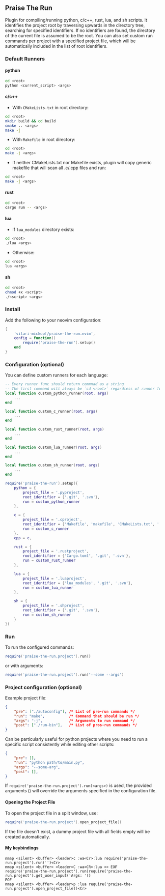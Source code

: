 ## Praise The Run

Plugin for compiling/running python, c/c++, rust, lua, and sh scripts. It identifies the project root by traversing upwards in the directory tree, searching for specified identifiers. If no identifiers are found, the directory of the current file is assumed to be the root. You can also set custom run commands per project with a specified project file, which will be automatically included in the list of root identifiers.


### Default Runners

#### python
```bash
cd <root>
python <current_script> <args>
```

#### c/c++

- With `CMakeLists.txt` in root directory:

```bash
cd <root>
mkdir build && cd build
cmake .. <args>
make -j
```

- With `Makefile` in root directory:

```bash
cd <root>
make -j <args>
```

- If neither CMakeLists.txt nor Makefile exists, plugin will copy generic makefile that will scan all .c/.cpp files and run:

```bash
cd <root>
make -j <args>
```

#### rust

```bash
cd <root>
cargo run -- <args>
```

#### lua

- If `lua_modules` directory exists:

```bash
cd <root>
./lua <args>

```
- Otherwise:

```bash
cd <root>
lua <args>
```

#### sh

```bash
cd <root>
chmod +x <script>
./<script> <args>
```


### Install

Add the following to your neovim configuration:

```lua
{
    'vilari-mickopf/praise-the-run.nvim',
    config = function()
        require('praise-the-run').setup()
    end
}
```


### Configuration (optional)

You can define custom runners for each language:

```lua
-- Every runner func should return commnad as a string
-- The first command will always be `cd <root>` regardless of runner function
local function custom_python_runner(root, args)
    ...
end

local function custom_c_runner(root, args)
    ...
end

local function custom_rust_runner(root, args)
    ...
end

local function custom_lua_runner(root, args)
    ...
end

local function custom_sh_runner(root, args)
    ...
end

require('praise-the-run').setup({
    python = {
        project_file = '.pyproject',
        root_identifier = {'.git', '.svn'},
        run = custum_python_runner
    },

    c = {
        project_file = '.cproject',
        root_identifier = {'Makefile', 'makefile', 'CMakeLists.txt', '.git', '.svn'},
        run = custom_c_runner
    },
    cpp = c,

    rust = {
        project_file = '.rustproject',
        root_identifier = {'Cargo.toml', '.git', '.svn'},
        run = custom_rust_runner
    },

    lua = {
        project_file = '.luaproject',
        root_identifier = {'lua_modules', '.git', '.svn'},
        run = custom_lua_runner
    },

    sh = {
        project_file = '.shproject',
        root_identifier = {'.git', '.svn'},
        run = custom_sh_runner
    }
})
```

### Run

To run the configured commands:

```lua
require('praise-the-run.project').run()
```

or with arguments:

```lua
require('praise-the-run.project').run('--some --args')
```


### Project configuration (optional)

Example project file:

```json
{
    "pre": ["./autoconfig"], /* List of pre-run commands */
    "run": "make",           /* Command that should be run */
    "args": "-j",            /* Arguments to run command */
    "post": ["./run-bin"],   /* List of pros-run commands */
}
```

Can be particularly useful for python projects where you need to run a specific script consistently while editing other scripts:

```json
{
    "pre": [],
    "run": "python path/to/main.py",
    "args": "--some-arg",
    "post": [],
}
```

If `require('praise-the-run.project').run(<args>)` is used, the provided arguments (<args>) will override the arguments specified in the configuration file.


#### Opening the Project File
To open the project file in a split window, use:

```lua
require('praise-the-run.project').open_project_file()
```

If the file doesn't exist, a dummy project file with all fields empty will be created automatically.


#### My keybindings
```vim
nmap <silent> <buffer> <leader>c :wa<Cr>:lua require('praise-the-run.project').run('')<Cr>
nmap <silent> <buffer> <leader>C :wa<CR>:lua << EOF
require('praise-the-run.project').run(require('praise-the-run.project').get_user_input('Args: '))
EOF
nmap <silent> <buffer> <leader>p :lua require('praise-the-run.project').open_project_file()<Cr>
```
